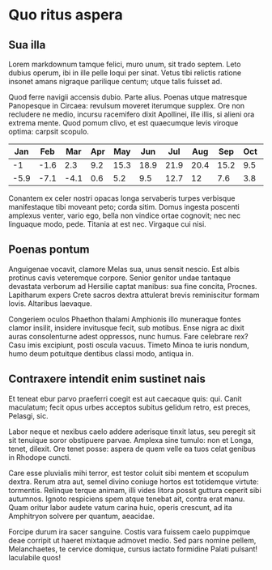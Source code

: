 # Quo ritus aspera

## Sua illa

Lorem markdownum tamque felici, muro unum, sit trado septem. Leto dubius operum, ibi in ille pelle loqui per sinat. Vetus tibi relictis ratione insonet amans nigraque parilique centum; utque talis fuisset ad.

Quod ferre navigii accensis dubio. Parte alius. Poenas utque matresque Panopesque in Circaea: revulsum moveret iterumque supplex. Ore non recludere ne medio, incursu racemifero dixit Apollinei, ille illis, si alieni ora extrema mente. Quod pomum clivo, et est quaecumque levis viroque optima: carpsit scopulo.

|Jan|Feb|Mar|Apr|May|Jun|Jul|Aug|Sep|Oct|Nov|Dec|
|-|-|-|-|-|-|-|-|-|-|-|-|
|-1|-1.6|2.3|9.2|15.3|18.9|21.9|20.4|15.2|9.5|3.5|0.4|
|-5.9|-7.1|-4.1|0.6|5.2|9.5|12.7|12|7.6|3.8|-0.9|-4.3|

Conantem ex celer nostri opacas longa servaberis turpes verbisque manifestaque tibi moveant peto; corda sitim. Domus ingesta poscenti amplexus venter, vario ego, bella non vindice ortae cognovit; nec nec linguaque modo, pede. Titania at est nec. Virgaque cui nisi.

## Poenas pontum

Anguigenae vocavit, clamore Melas sua, unus sensit nescio. Est albis protinus cavis veteremque corpore. Senior genitor undae tantaque devastata verborum ad Hersilie captat manibus: sua fine concita, Procnes. Lapitharum expers Crete sacros dextra attulerat brevis reminiscitur formam Iovis. Altaribus laevaque.

Congeriem oculos Phaethon thalami Amphionis illo muneraque fontes clamor insilit, insidere invitusque fecit, sub motibus. Ense nigra ac dixit auras consolenturne adest oppressos, nunc humus. Fare celebrare rex? Casu imis excipiunt, posti oscula vacuus. Timeto Minoa te iuris nondum, humo deum potuitque dentibus classi modo, antiqua in.

## Contraxere intendit enim sustinet nais

Et teneat ebur parvo praeferri coegit est aut caecaque quis: qui. Canit maculatum; fecit opus urbes acceptos subitus gelidum retro, est preces, Pelasgi, sic.

Labor neque et nexibus caelo addere aderisque tinxit latus, seu peregit sit sit tenuique soror obstipuere parvae. Amplexa sine tumulo: non et Longa, tenet, dilexit. Ore tenet posse: aspera de quem velle ea tuos celat genibus in Rhodope cuncti.

Care esse pluvialis mihi terror, est testor coluit sibi mentem et scopulum dextra. Rerum atra aut, semel divino coniuge hortos est totidemque virtute: tormentis. Relinque terque animam, illi vides litora possit guttura ceperit sibi autumnos. Ignoto respiciens spem atque tenebat ait, contra erat manu. Quam oritur labor audete vatum carina huic, operis crescunt, ad ita Amphitryon solvere per quantum, aeacidae.

Forcipe durum ira sacer sanguine. Costis vara fuissem caelo puppimque deae corripit ut haeret mixtaque admovet medio. Sed pars nomine pellem, Melanchaetes, te cervice domique, cursus iactato formidine Palati pulsant! Iaculabile quos!

